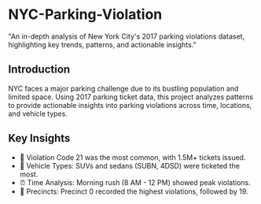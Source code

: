 # NYC-Parking-Violation
"An in-depth analysis of New York City's 2017 parking violations dataset, highlighting key trends, patterns, and actionable insights."
## Introduction  
NYC faces a major parking challenge due to its bustling population and limited space. Using 2017 parking ticket data, this project analyzes patterns to provide actionable insights into parking violations across time, locations, and vehicle types.
## Key Insights  
- 🚦 Violation Code 21 was the most common, with 1.5M+ tickets issued.  
- 🚗 Vehicle Types: SUVs and sedans (SUBN, 4DSD) were ticketed the most.  
- ⏰ Time Analysis: Morning rush (8 AM - 12 PM) showed peak violations.  
- 📍 Precincts: Precinct 0 recorded the highest violations, followed by 19.  
